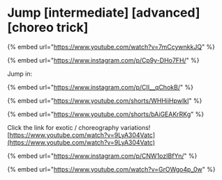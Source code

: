 # Jump \[intermediate] \[advanced] \[choreo trick]

{% embed url="https://www.youtube.com/watch?v=7mCcywnkkJQ" %}

{% embed url="https://www.instagram.com/p/Cp9y-DHo7FH/" %}

Jump in:&#x20;

{% embed url="https://www.instagram.com/p/CII__qChokB/" %}

{% embed url="https://www.youtube.com/shorts/WHHiiHpwIkI" %}

{% embed url="https://www.youtube.com/shorts/bAiGEAKrRKg" %}

Click the link for exotic / choreography variations! [https://www.youtube.com/watch?v=9LyA304Vatc](https://www.youtube.com/watch?v=9LyA304Vatc)

{% embed url="https://www.instagram.com/p/CNW1ozIBfYn/" %}

{% embed url="https://www.youtube.com/watch?v=GrOWgo4p_0w" %}
